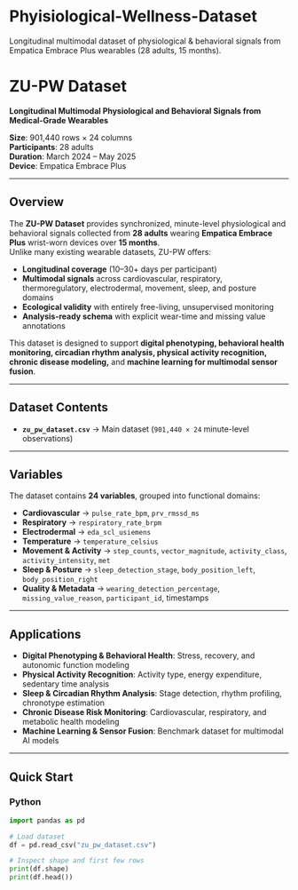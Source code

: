 # Phyisiological-Wellness-Dataset
Longitudinal multimodal dataset of physiological &amp; behavioral signals from Empatica Embrace Plus wearables (28 adults, 15 months).

# ZU-PW Dataset
**Longitudinal Multimodal Physiological and Behavioral Signals from Medical-Grade Wearables**

**Size**: 901,440 rows × 24 columns  
**Participants**: 28 adults  
**Duration**: March 2024 – May 2025  
**Device**: Empatica Embrace Plus  

---

## Overview
The **ZU-PW Dataset** provides synchronized, minute-level physiological and behavioral signals collected from **28 adults** wearing **Empatica Embrace Plus** wrist-worn devices over **15 months**.  
Unlike many existing wearable datasets, ZU-PW offers:

- **Longitudinal coverage** (10–30+ days per participant)  
- **Multimodal signals** across cardiovascular, respiratory, thermoregulatory, electrodermal, movement, sleep, and posture domains  
- **Ecological validity** with entirely free-living, unsupervised monitoring  
- **Analysis-ready schema** with explicit wear-time and missing value annotations  

This dataset is designed to support **digital phenotyping, behavioral health monitoring, circadian rhythm analysis, physical activity recognition, chronic disease modeling,** and **machine learning for multimodal sensor fusion**.

---

## Dataset Contents
- **`zu_pw_dataset.csv`** → Main dataset (`901,440 × 24` minute-level observations)  

---

## Variables
The dataset contains **24 variables**, grouped into functional domains:

- **Cardiovascular** → `pulse_rate_bpm`, `prv_rmssd_ms`  
- **Respiratory** → `respiratory_rate_brpm`  
- **Electrodermal** → `eda_scl_usiemens`  
- **Temperature** → `temperature_celsius`  
- **Movement & Activity** → `step_counts`, `vector_magnitude`, `activity_class`, `activity_intensity`, `met`  
- **Sleep & Posture** → `sleep_detection_stage`, `body_position_left`, `body_position_right`  
- **Quality & Metadata** → `wearing_detection_percentage`, `missing_value_reason`, `participant_id`, timestamps  

---

## Applications
- **Digital Phenotyping & Behavioral Health**: Stress, recovery, and autonomic function modeling  
- **Physical Activity Recognition**: Activity type, energy expenditure, sedentary time analysis  
- **Sleep & Circadian Rhythm Analysis**: Stage detection, rhythm profiling, chronotype estimation  
- **Chronic Disease Risk Monitoring**: Cardiovascular, respiratory, and metabolic health modeling  
- **Machine Learning & Sensor Fusion**: Benchmark dataset for multimodal AI models  

---

## Quick Start

### Python
```python
import pandas as pd

# Load dataset
df = pd.read_csv("zu_pw_dataset.csv")

# Inspect shape and first few rows
print(df.shape)
print(df.head())
